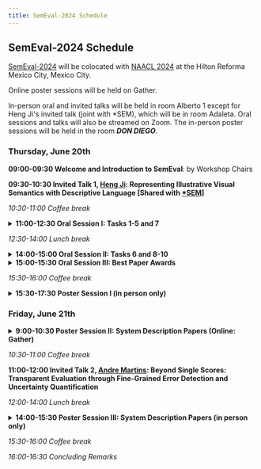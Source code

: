 ```yaml
---
title: SemEval-2024 Schedule
---
```


## SemEval-2024 Schedule

[SemEval-2024](https://semeval.github.io/SemEval2024/) will be colocated with [NAACL 2024](https://2024.naacl.org/) at the Hilton Reforma Mexico City, Mexico City.

Online poster sessions will be held on Gather. 

In-person oral and invited talks will be held in room Alberto 1 except for Heng Ji's invited talk (joint with *SEM), which will be in room Adaleta. Oral sessions and talks will also be streamed on Zoom. The in-person poster sessions will be held in the room ***DON DIEGO***. 

### Thursday, June 20th

<strong>09:00-09:30 Welcome and Introduction to SemEval</strong>: by Workshop Chairs

<strong>09:30-10:30 Invited Talk 1, [Heng Ji](https://cs.illinois.edu/about/people/faculty/hengji): Representing Illustrative Visual Semantics with Descriptive Language [Shared with [*SEM](https://sites.google.com/view/starsem2024/speakers)] </strong>

<em>10:30-11:00 Coffee break</em>

<details><summary><strong>11:00-12:30 Oral Session I: Tasks 1-5 and 7</strong></summary>

  - 11:00-11:15	SemEval Task 1: Semantic Textual Relatedness for African and Asian Languages
  - 11:15-11:30	SemEval-2024 Task 2: Safe Biomedical Natural Language Inference for Clinical Trials
  - 11:30-11:45	SemEval-2024 Task 3: Multimodal Emotion Cause Analysis in Conversations
  - 11:45-12:00	SemEval-2024 Task 4: Multilingual Detection of Persuasion Techniques in Memes
  - 12:00-12:15	SemEval-2024 Task 5: Argument Reasoning in Civil Procedure
  - 12:15-12:30	SemEval-2024 Task 7: Numeral-Aware Language Understanding and Generation
</details>

<em>12:30-14:00 Lunch break</em>


<details><summary><strong>14:00-15:00 Oral Session II: Tasks 6 and 8-10</strong></summary>
  
  - 14:00-14:15	SemEval-2024 Task 6: SHROOM, a Shared-task on Hallucinations and Related Observable Overgeneration Mistakes
  - 14:15-14:30	SemEval-2024 Task 8: Multidomain, Multimodel and Multilingual Machine-Generated Text Detection 
  - 14:30-14:45	SemEval-2024 Task 9: BRAINTEASER: A Novel Task Defying Common Sense
  - 14:45-15:00	SemEval 2024 - Task 10: Emotion Discovery and Reasoning its Flip in Conversation (EDiReF)
</details>

<details><summary><strong>15:00-15:30 Oral Session III: Best Paper Awards</strong></summary>
  
  - 15:00-15:12 Best System Description Paper 1
  - 15:12-15:24	Best System Description Paper 2
</details>

<em>15:30-16:00 Coffee break</em>

<details><summary><strong>15:30-17:30 Poster Session I (in person only)</strong></summary>

  - UAlberta at SemEval-2024 Task 1: A Potpourri of Methods for Quantifying Multilingual Semantic Textual Relatedness and Similarity
  - AAdaM at SemEval-2024 Task 1: Augmentation and Adaptation for Multilingual Semantic Textual Relatedness
  - Pinealai at SemEval-2024 Task 1: Exploring Semantic Relatedness Prediction using Syntactic, TF-IDF, and Distance-Based Features.
  - GIL-IIMAS UNAM at SemEval-2024 Task 1: SAND: An In Depth Analysis of Semantic Relatedness Using Regression and Similarity Characteristics
  - VerbaNexAI Lab at SemEval-2024 Task 1: A Multilayer Artificial Intelligence Model for Semantic Relationship Detection
  - CLaC at SemEval-2024 Task 2: Faithful Clinical Trial Inference
  - UniBuc at SemEval-2024 Task 2: Tailored Prompting with Solar for Clinical NLI
  - SEME at SemEval-2024 Task 2: Comparing Masked and Generative Language Models on Natural Language Inference for Clinical Trials
  - Saama Technologies at SemEval-2024 Task 2: Three-module System for NLI4CT Enhanced by LLM-generated Intermediate Labels
  - UWBA at SemEval-2024 Task 3: Dialogue Representation and Multimodal Fusion for Emotion Cause Analysis
  - PetKaz at SemEval-2024 Task 3: Advancing Emotion Classification with an LLM for Emotion-Cause Pair Extraction in Conversations
  - VerbaNexAI Lab at SemEval-2024 Task 3: Deciphering emotional causality in conversations using multimodal analysis approach
  - BDA at SemEval-2024 Task 4: Detection of Persuasion in Memes Across Languages with Ensemble Learning and External Knowledge
   - BERTastic at SemEval-2024 Task 4: State-of-the-Art Multilingual Propaganda Detection in Memes via Zero-Shot Learning with Vision-Language Models
  - OtterlyObsessedWithSemantics at SemEval-2024 Task 4: Developing a Hierarchical Multi-Label Classification Head for Large Language Models
  - GreyBox at SemEval-2024 Task 4: Progressive Fine-tuning (for Multilingual Detection of Propaganda Techniques)
  - BCAmirs at SemEval-2024 Task 4: Beyond Words: A Multimodal and Multilingual Exploration of Persuasion in Memes
  - Pauk at SemEval-2024 Task 4: A Neuro-Symbolic Method for Consistent Classification of Propaganda Techniques in Memes
  - Edinburgh Clinical NLP at SemEval-2024 Task 2: Fine-tune your model unless you have access to GPT-4    
</details>


### Friday, June 21th

<details><summary><strong>9:00-10:30 Poster Session II: System Description Papers (Online: Gather)</strong></summary>

  - WarwickNLP at SemEval-2024 Task 1: Low-Rank Cross-Encoders for Efficient Semantic Textual Relatedness
  - MBZUAI-UNAM at SemEval-2024 Task 1: Sentence-CROBI, a Simple Cross-Bi-Encoder-Based Neural Network Architecture for Semantic Textual Relatedness
  - MasonTigers at SemEval-2024 Task 1: An Ensemble Approach for Semantic Textual Relatedness
  - DFKI-NLP at SemEval-2024 Task 2: Towards Robust LLMs Using Data Perturbations and MinMax Training
  - FZI-WIM at SemEval-2024 Task 2: Self-Consistent CoT for Complex NLI in Biomedical Domain
  - Lisbon Computational Linguists at SemEval-2024 Task 2: Using a Mistral-7B Model and Data Augmentation
  - CaresAI at SemEval-2024 Task 2: Improving Natural Language Inference in Clinical Trial Data using Model Ensemble and Data Explanation
  - BAMBAS at SemEval-2024 Task 4: How far can we get without looking at hierarchies?
  - Fralak at SemEval-2024 Task 4: combining RNN-generated hierarchy paths with simple neural nets for hierarchical multilabel text classification in a multilingual zero-shot setting
  - Snarci at SemEval-2024 Task 4: Themis Model for Binary Classification of Memes
  - EURECOM at SemEval-2024 Task 4: Hierarchical Loss and Model Ensembling in Detecting Persuasion Techniques
  - whatdoyoumeme at SemEval-2024 Task 4: Hierarchical-label aware cross-lingual persuasion detection using translated texts
  - NLPNCHU at SemEval-2024 Task 4: A Comparison of MDHC Strategy and In-domain Pre-training for Multilingual Detection of Persuasion Techniques in Memes
  - SU-FMI at SemEval-2024 Task 5: From BERT Fine-Tuning to LLM Prompt Engineering - Approaches in Legal Argument Reasoning
  - Halu-NLP at SemEval-2024 Task 6: MetaCheckGPT - A Multi-task Hallucination Detection using LLM uncertainty and meta-models
  - SmurfCat at SemEval-2024 Task 6: Leveraging Synthetic Data for Hallucination Detection
  - AlphaIntellect at SemEval-2024 Task 6: Detection of Hallucinations in Generated Text
  - ClusterCore at SemEval-2024 Task 7: Few Shot Prompting With Large Language Models for Numeral-Aware Headline Generation
  - Bit_numeval at SemEval-2024 Task 7: Enhance Numerical Sensitivity and Reasoning Completeness for Quantitative Understanding
  - Genaios at SemEval-2024 Task 8: Detecting Machine-Generated Text by Mixing Language Model Probabilistic Features
  - RFBES at SemEval-2024 Task 8: Investigating Syntactic and Semantic Features for Distinguishing AI-Generated and Human-Written Texts
  - MasonTigers at SemEval-2024 Task 8: Performance Analysis of Transformer-based Models on Machine-Generated Text Detection
  - AIpom at SemEval-2024 Task 8: Detecting AI-produced Outputs in M4
  - DeepPavlov at SemEval-2024 Task 8: Leveraging Transfer Learning for Detecting Boundaries of Machine-Generated Texts
  - OUNLP at SemEval-2024 Task 9: Retrieval-Augmented Generation for Solving Brain Teasers with LLMs
  - MasonTigers at SemEval-2024 Task 9: Solving Puzzles with an Ensemble of Chain-of-Thought Prompts
  - CLTeam1 at SemEval-2024 Task 10: Large Language Model based ensemble for Emotion Detection in Hinglish
  - FeedForward at SemEval-2024 Task 10: Trigger and sentext-height enriched emotion analysis in multi-party conversations
</details>

<em>10:30-11:00 Coffee break</em>

<strong>11:00-12:00 Invited Talk 2, [Andre Martins](https://andre-martins.github.io/): Beyond Single Scores: Transparent Evaluation through Fine-Grained Error Detection and Uncertainty Quantification</strong>

<em>12:00-14:00 Lunch break</em>

<details><summary><strong>14:00-15:30 Poster Session III: System Description Papers (in person only)</strong></summary>

  - Archimedes-AUEB at SemEval-2024 Task 5: LLM explains Civil Procedure
  - TU Wien at SemEval-2024 Task 6: Unifying Model-Agnostic and Model-Aware Techniques for Hallucination Detection
  - HaRMoNEE at SemEval-2024 Task 6: Tuning-based Approaches to Hallucination Recognition
  - Pollice Verso at SemEval-2024 Task 6: The Roman Empire Strikes Back
  - CYUT at SemEval-2024 Task 7: A Numerals Augmentation and Feature Enhancement Approach to Numeral Reading Comprehension
  - Infrrd.ai at SemEval-2024 Task 7: RAG-based end-to-end training to generate headlines and numbers
  - hinoki at SemEval-2024 Task 7: NumEval Task 3: Numeral-Aware Headline Generation (English)
  - Team Unibuc - NLP at SemEval-2024 Task 8: Transformer and Hybrid Deep Learning Based Models for Machine-Generated Text Detection
  - iimasNLP at SemEval-2024 Task 8: Unveiling structure-aware language models for automatic generated text identification
  - PetKaz at SemEval-2024 Task 8: Can Linguistics Capture the Specifics of LLM-generated Text?
  - FI Group at SemEval-2024 Task 8: A Syntactically Motivated Architecture for Multilingual Machine-Generated Text Detection
  - CLULab-UofA at SemEval-2024 Task 8: Detecting Machine-Generated Text Using Triplet-Loss-Trained Text Similarity and Text Classification
  - SINAI at SemEval-2024 Task 8: Fine-tuning on Words and Perplexity as Features for Detecting Machine Written Text
  - VerbaNexAI Lab at SemEval-2024 Task 10: Emotion recognition and reasoning in mixed-coded conversations based on an NRC VAD approach
  - UCSC NLP at SemEval-2024 Task 10: Emotion Discovery and Reasoning its Flip in Conversation (EDiReF)
  - CLaC at SemEval-2024 Task 4: Decoding Persuasion in Memes – An Ensemble of Language Models with Paraphrase Augmentation
 </details>

<em>15:30-16:00 Coffee break</em>

<em>16:00-16:30 Concluding Remarks</em>
